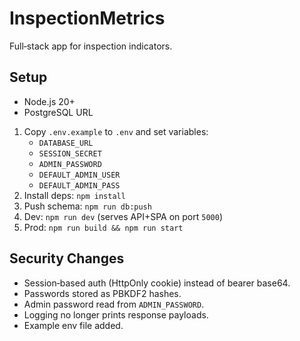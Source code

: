# InspectionMetrics

Full‑stack app for inspection indicators.

## Setup

- Node.js 20+
- PostgreSQL URL

1. Copy `.env.example` to `.env` and set variables:
   - `DATABASE_URL`
   - `SESSION_SECRET`
   - `ADMIN_PASSWORD`
   - `DEFAULT_ADMIN_USER`
   - `DEFAULT_ADMIN_PASS`
2. Install deps: `npm install`
3. Push schema: `npm run db:push`
4. Dev: `npm run dev` (serves API+SPA on port `5000`)
5. Prod: `npm run build && npm run start`

## Security Changes

- Session‑based auth (HttpOnly cookie) instead of bearer base64.
- Passwords stored as PBKDF2 hashes.
- Admin password read from `ADMIN_PASSWORD`.
- Logging no longer prints response payloads.
- Example env file added.

